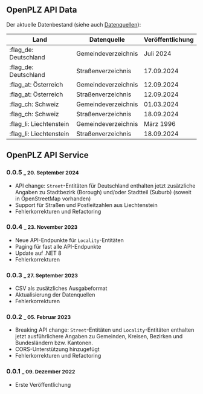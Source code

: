 ## OpenPLZ API Data

Der aktuelle Datenbestand (siehe auch [Datenquellen](sources.md)):

Land                    | Datenquelle         | Veröffentlichung
------------------------|---------------------|-----------------
:flag_de: Deutschland   | Gemeindeverzeichnis | Juli 2024
:flag_de: Deutschland   | Straßenverzeichnis  | 17.09.2024
:flag_at: Österreich    | Gemeindeverzeichnis | 12.09.2024
:flag_at: Österreich    | Straßenverzeichnis  | 12.09.2024
:flag_ch: Schweiz       | Gemeindeverzeichnis | 01.03.2024
:flag_ch: Schweiz       | Straßenverzeichnis  | 18.09.2024
:flag_li: Liechtenstein | Gemeindeverzeichnis | März 1996
:flag_li: Liechtenstein | Straßenverzeichnis  | 18.09.2024

## OpenPLZ API Service

### 0.0.5 <small>_ 20. September 2024</small>

- API change: `Street`-Entitäten für Deutschland enthalten jetzt zusätzliche Angaben zu Stadtbezirk (Borough) und/oder Stadtteil (Suburb) (soweit in OpenStreetMap vorhanden)
- Support für Straßen und Postleitzahlen aus Liechtenstein
- Fehlerkorrekturen und Refactoring

### 0.0.4 <small>_ 23. November 2023</small>

- Neue API-Endpunkte für `Locality`-Entitäten
- Paging für fast alle API-Endpunkte
- Update auf .NET 8
- Fehlerkorrekturen

### 0.0.3 <small>_ 27. September 2023</small>

- CSV als zusätzliches Ausgabeformat
- Aktualisierung der Datenquellen
- Fehlerkorrekturen

### 0.0.2 <small>_ 05. Februar 2023</small>

- Breaking API change: `Street`-Entitäten und `Locality`-Entitäten enthalten jetzt ausführlichere Angaben zu Gemeinden, Kreisen, Bezirken und Bundesländern bzw. Kantonen.
- CORS-Unterstützung hinzugefügt
- Fehlerkorrekturen und Refactoring

### 0.0.1 <small>_ 09. Dezember 2022</small>

- Erste Veröffentlichung